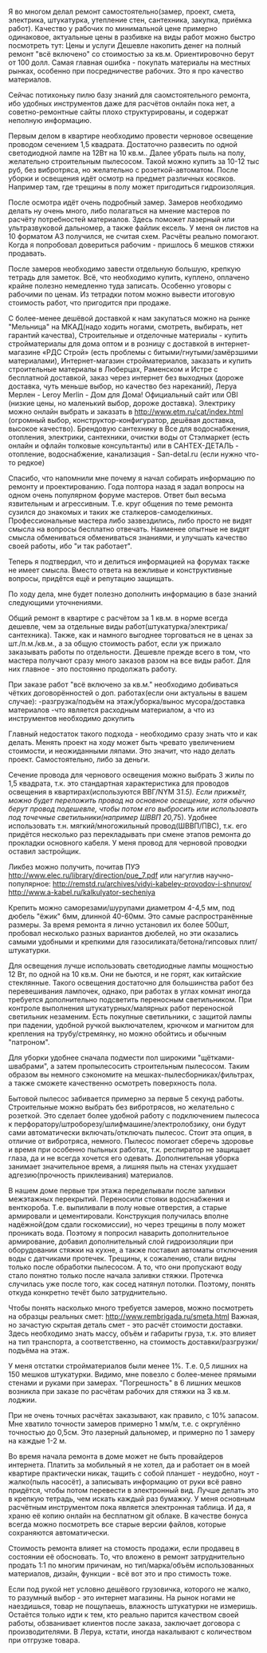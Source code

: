 Я во многом делал ремонт самостоятельно(замер, проект, смета, электрика, штукатурка, утепление стен, сантехника, закупка, приёмка работ). Качество у рабочих по минимальной цене примерно одинаковое, актуальные цены в разбивке на виды работ можно быстро посмотреть тут: Цены и услуги Дешевле накопить денег на полный ремонт "всё включено" со стоимостью за кв.м. Ориентировочно берут от 100 долл. Самая главная ошибка - покупать материалы на местных рынках, особенно при посредничестве рабочих. Это я про качество материалов.

Сейчас потихоньку пилю базу знаний для саомстоятельного ремонта, ибо удобных инструментов даже для расчётов онлайн пока нет, а советно-ремонтные сайты плохо структурированы, и содержат неполную информацию.

Первым делом в квартире необходимо провести черновое освещение проводом сечением 1,5 квадрата. Достаточно развесить по одной светодиодной лампе на 12Вт на 10 кв.м.. Далее убрать пыль на полу, желательно строительным пылесосом. Такой можно купить за 10-12 тыс руб, без вибротряса, но желательно с розеткой-автоматом. После уборки и освещения идёт осмотр на предмет различных косяков. Например там, где трещины в полу может пригодиться гидроизоляция.

После осмотра идёт очень подробный замер. Замеров необходимо делать ну очень много, либо полагаться на мнение мастеров по расчёту потребностей материалов. Здесь поможет лазерный или ультразвуковой дальномер, а также файлик ексель. У меня он листов на 10 форматом А3 получился, не считая схем. Расчёты реально помогают. Когда я попробовал довериться рабочим - пришлось 6 мешков стяжки продавать.

После замеров необходимо завести отдельную большую, крепкую тетрадь для заметок. Всё, что необходимо купить, куплено, оплачено крайне полезно немедленно туда записать. Особенно уговоры с рабочими по ценам. Из тетрадки потом можно вывести итоговую стоимость работ, что пригодится при продаже.

С более-менее дешёвой доставкой к нам закупаться можно на рынке "Мельница" на МКАД(надо ходить ногами, смотреть, выбирать, нет гарантий качества), Строительные и отделочные материалы - купить стройматериалы для дома оптом и в розницу с доставкой в интернет-магазине «РДС Cтрой» (есть проблемы с битыми/гнутыми/замёрзшими материалами), Интернет-магазин стройматериалов, заказать и купить строительные материалы в Люберцах, Раменском и Истре с бесплатной доставкой, заказ через интернет без выходных (дороже доставка, чуть меньше выбор, но качество без нареканий), Леруа Мерлен - Leroy Merlin - Дом для Дома! Официальный сайт или OBI (низкие цены, но маленький выбор, дороже доставка). Электрику можно онлайн выбрать и заказать в http://www.etm.ru/cat/index.html (огромный выбор, конструктор-конфигуратор, дешёвая доставка, высокое качество). Брендовую сантехнику в Все для водоснабжения, отопления, электрики, сантехники, очистки воды от Стэлмаркет (есть онлайн и офлайн толковые консультанты) или в САНТЕХ-ДЕТАЛЬ - отопление, водоснабжение, канализация - San-detal.ru (если нужно что-то редкое)

Спасибо, что напомнили мне почему я начал собирать информацию по ремонту и проектированию. Года полтора назад я задал вопросы на одном очень популярном форуме мастеров. Ответ был весьма язвительным и агрессивным. Т.е. круг общения по теме ремонта сузился до знакомых и таких же сталкеров-самоделкиных. Профессиональные мастера либо зазвездились, либо просто не видят смысла на вопросы бесплатно отвечать. Наименее опытные не видят смысла обмениваться обмениваться знаниями, и улучшать качество своей работы, ибо "и так работает".

Теперь я подтвердил, что и делиться информацией на форумах также не имеет смысла. Вместо ответа на вежливые и конструктивные вопросы, придётся ещё и репутацию защищать.

По ходу дела, мне будет полезно дополнить информацию в базе знаний следующими уточнениями.

Общий ремонт в квартире с расчётом за 1 кв.м. в норме всегда дешевле, чем за отдельные виды работ(штукатурка/электрика/сантехника). Также, как и намного выгоднее торговаться не в ценах за шт./п.м./кв.м., а за общую стоимость работ, если уж прижало заказывать работы по отдельности.
Дешевле прежде всего в том, что мастера получают сразу много заказов разом на все виды работ. Для них главное - это постоянно продолжать работу.

При заказе работ "всё включено за кв.м." необходимо добиваться чётких договорённостей о доп. работах(если они актуальны в вашем случае):
-разгрузка/подъём на этаж/уборка/вынос мусора/доставка материалов
-что является расходным материалом, а что из инструментов необходимо докупить

Главный недостаток такого подхода - необходимо сразу знать что и как делать. Менять проект на ходу может быть чревато увеличением стоимости, и неожиданными ляпами. Это значит, что надо делать проект. Самостоятельно, либо за деньги.

Сечение провода для чернового освещения можно выбрать 3 жилы по 1,5 квадрата, т.к. это стандартная характеристика для проводов освещения в квартирах(используются ВВГ/NYM 3*1.5). Если прижмёт, можно будет переложить провод на основное освещение, хотя обычно берут провод подешевле, чтобы потом его выбросить или использовать под точечные светильники(например ШВВП 2*0,75). Удобнее использовать т.н. мягкий/многожильный провод(ШВВП/ПВС), т.к. его придётся несколько раз перекладывать при смене этапов ремонта до прокладки основного кабеля. У меня провод для черновой проводки оставил застройщик.

Ликбез можно получить, почитав ПУЭ http://www.elec.ru/library/direction/pue_7.pdf
или нагуглив научно-популярное:
http://remstd.ru/archives/vidyi-kabeley-provodov-i-shnurov/
http://www.a-kabel.ru/kalkulyator-secheniya

Крепить можно саморезами/шурупами диаметром 4-4,5 мм, под дюбель "ёжик" 6мм, длинной 40-60мм. Это самые распространённые размеры. За время ремонта я лично установил их более 500шт, пробовал несколько разных вариантов дюбелей, но эти оказались самыми удобными и крепкими для газосиликата/бетона/гипсовых плит/штукатурки.

Для освещения лучше использовать светодиодные лампы мощностью 12 Вт, по одной на 10 кв.м. Они не бьются, и не горят, как китайские стеклянные. Такого освещения достаточно для большинства работ без перевешивания лампочек, однако, при работах в углах комнат иногда требуется дополнительно подсветить переносным светильником. При контроле выполнения штукатурных/малярных работ переносной светильник незаменим. Есть покупные светильники, с защитой лампы при падении, удобной ручкой выключателем, крючком и магнитом для крепления на трубу/стремянку, но можно обойтись и обычным "патроном".

Для уборки удобнее сначала подмести пол широкими "щётками-швабрами", а затем пропылесосить строительным пылесосом. Таким образом вы немного сэкономите на мешках-пылесборниках/фильтрах, а также сможете качественно осмотреть поверхность пола.

Бытовой пылесос забивается примерно за первые 5 секунд работы. Строительные можно выбрать без вибротрясов, но желательно с розеткой. Это сделает более удобной работу с подключением пылесоса к перфоратору/штроборезу/шлифмашине/электролобзику, они будут сами автоматически включать/отключать пылесос. Стоит эта опция, в отличие от вибротряса, немного. Пылесос помогает сберечь здоровье и время при особенно пыльных работах, т.к. респиратор не защищает глаза, да и не всегда хочется его одевать. Дополнительная уборка занимает значительное время, а лишняя пыль на стенах ухудшает адгезию(прочность приклеивания) материалов.

В нашем доме первые три этажа переделывали после заливки межэтажных перекрытий. Переносили стояки водоснабжения и венткороба. Т.е. выпиливали в полу новые отверстия, а старые армировали и цементировали. Конструкция получилась вполне надёжной(дом сдали госкомиссии), но через трещины в полу может проникать вода. Поэтому я попросил наварить дополнительное армирование, добавил дополнительный слой гидроизоляции при оборудовании стяжки на кухне, а также поставил автоматы отключения воды с датчиками протечек. Трещины, к сожалению, стали видны только после обработки пылесосом. А то, что они пропускают воду стало понятно только после начала заливки стяжки. Протечка случилась уже после того, как сосед натянул потолки. Поэтому, понять откуда конкретно течёт было затруднительно.

Чтобы понять насколько много требуется замеров, можно посмотреть на образцы реальных смет: http://www.rembrigada.ru/smeta.html
Важная, но зачастую скрытая деталь смет - это расчёт стоимости доставки. Здесь необходимо знать массу, объём и габариты груза, т.к. это влияет на тип транспорта, а соответственно, на стоимость доставки/разгрузки/подъёма на этаж.

У меня отстатки стройматериалов были менее 1%. Т.е. 0,5 лишних на 150 мешков штукатурки. Видимо, мне повезло с более-менее прямыми стенами и руками при замерах. "Погрешность" в 6 лишних мешков возникла при заказе по расчётам рабочих для стяжки на 3 кв.м. лоджии.

При не очень точных расчётах заказывают, как правило, с 10% запасом. Мне хватило точности замеров примерно 1 мм/м, т.е. с окргулённо точностью до 0,5см. Это лазерный дальномер, и примерно по 1 замеру на каждые 1-2 м.

Во время начала ремонта в доме может не быть провайдеров интернета. Платить за мобильный я не хотел, да и работает он в моей квартире практически никак, тащить с собой планшет - неудобно, ноут - жалко(пыль насосёт), а записывать информацию от руки всё равно придётся, чтобы потом перевести в электронный вид. Лучше делать это в крепкую тетрадь, чем искать каждый раз бумажку. У меня основным расчётным инструментом пока является электронная таблица. И да, я храню её копию онлайн на бесплатном git облаке. В качестве бонуса всегда можно посмотреть все старые версии файлов, которые сохраняются автоматически.

Стоимость ремонта влияет на стомость продажи, если продавец в состоянии её обосновать. То, что вложено в ремонт затруднительно продать 1:1 по многим причинам, но тип/марка/объём использованных материалов, дизайн, функции - всё вот это и про стимость тоже.

Если под рукой нет условно дешёвого грузовичка, которого не жалко, то разумный выбор - это интернет магазины. На рынок ногами не наездишься, товар не пощупаешь, влажность штукатурки не измеришь. Остаётся только идти к тем, кто реально парится качеством своей работы, обзванивает клиентов после заказа, заключает договора с производителями. В Леруа, кстати, иногда накалывают с количеством при отгрузке товара.